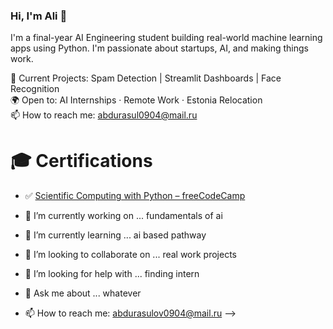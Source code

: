 ### Hi, I'm Ali 👋
I'm a final-year AI Engineering student building real-world machine learning apps using Python. I'm passionate about startups, AI, and making things work.

🔭 Current Projects: Spam Detection | Streamlit Dashboards | Face Recognition  
🌍 Open to: AI Internships · Remote Work · Estonia Relocation  
📫 How to reach me: abdurasul0904@mail.ru

# 🎓 Certifications

- ✅ [Scientific Computing with Python – freeCodeCamp](https://www.freecodecamp.org/certification/aliabdurasul/scientific-computing-with-python-v7)






- 🔭 I’m currently working on ... fundamentals of ai
- 🌱 I’m currently learning ... ai based pathway
- 👯 I’m looking to collaborate on ... real work projects
- 🤔 I’m looking for help with ... finding intern
- 💬 Ask me about ... whatever
- 📫 How to reach me: abdurasulov0904@mail.ru
-->
